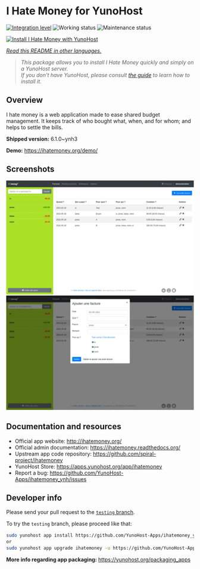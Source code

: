 <!--
N.B.: This README was automatically generated by <https://github.com/YunoHost/apps/tree/master/tools/readme_generator>
It shall NOT be edited by hand.
-->

# I Hate Money for YunoHost

[![Integration level](https://dash.yunohost.org/integration/ihatemoney.svg)](https://ci-apps.yunohost.org/ci/apps/ihatemoney/) ![Working status](https://ci-apps.yunohost.org/ci/badges/ihatemoney.status.svg) ![Maintenance status](https://ci-apps.yunohost.org/ci/badges/ihatemoney.maintain.svg)

[![Install I Hate Money with YunoHost](https://install-app.yunohost.org/install-with-yunohost.svg)](https://install-app.yunohost.org/?app=ihatemoney)

*[Read this README in other languages.](./ALL_README.md)*

> *This package allows you to install I Hate Money quickly and simply on a YunoHost server.*  
> *If you don't have YunoHost, please consult [the guide](https://yunohost.org/install) to learn how to install it.*

## Overview

I hate money is a web application made to ease shared budget management. It keeps track of who bought what, when, and for whom; and helps to settle the bills.


**Shipped version:** 6.1.0~ynh3

**Demo:** <https://ihatemoney.org/demo/>

## Screenshots

![Screenshot of I Hate Money](./doc/screenshots/screenshot_1_global.webp)
![Screenshot of I Hate Money](./doc/screenshots/screenshot_2_new_operation.webp)

## Documentation and resources

- Official app website: <http://ihatemoney.org/>
- Official admin documentation: <https://ihatemoney.readthedocs.org/>
- Upstream app code repository: <https://github.com/spiral-project/ihatemoney>
- YunoHost Store: <https://apps.yunohost.org/app/ihatemoney>
- Report a bug: <https://github.com/YunoHost-Apps/ihatemoney_ynh/issues>

## Developer info

Please send your pull request to the [`testing` branch](https://github.com/YunoHost-Apps/ihatemoney_ynh/tree/testing).

To try the `testing` branch, please proceed like that:

```bash
sudo yunohost app install https://github.com/YunoHost-Apps/ihatemoney_ynh/tree/testing --debug
or
sudo yunohost app upgrade ihatemoney -u https://github.com/YunoHost-Apps/ihatemoney_ynh/tree/testing --debug
```

**More info regarding app packaging:** <https://yunohost.org/packaging_apps>
